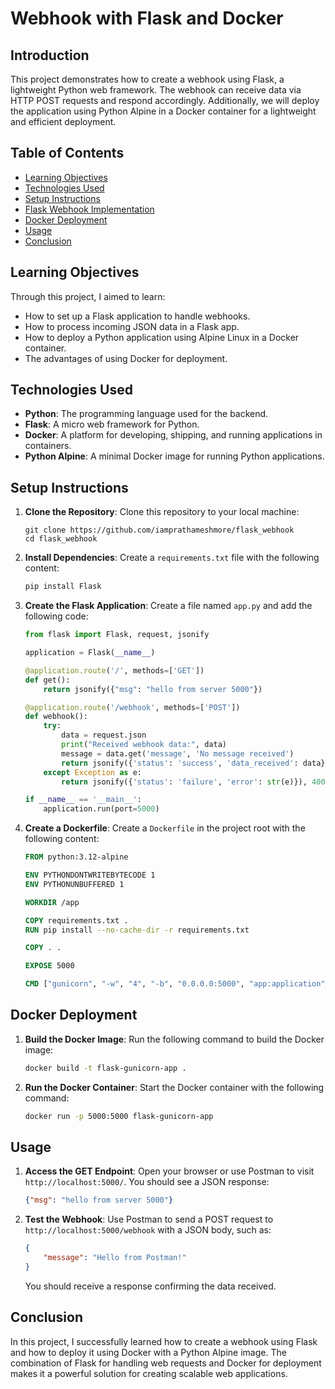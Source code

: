 
# Webhook with Flask and Docker

## Introduction

This project demonstrates how to create a webhook using Flask, a lightweight Python web framework. The webhook can receive data via HTTP POST requests and respond accordingly. Additionally, we will deploy the application using Python Alpine in a Docker container for a lightweight and efficient deployment.

## Table of Contents
- [Learning Objectives](#learning-objectives)
- [Technologies Used](#technologies-used)
- [Setup Instructions](#setup-instructions)
- [Flask Webhook Implementation](#flask-webhook-implementation)
- [Docker Deployment](#docker-deployment)
- [Usage](#usage)
- [Conclusion](#conclusion)

## Learning Objectives

Through this project, I aimed to learn:
- How to set up a Flask application to handle webhooks.
- How to process incoming JSON data in a Flask app.
- How to deploy a Python application using Alpine Linux in a Docker container.
- The advantages of using Docker for deployment.

## Technologies Used
- **Python**: The programming language used for the backend.
- **Flask**: A micro web framework for Python.
- **Docker**: A platform for developing, shipping, and running applications in containers.
- **Python Alpine**: A minimal Docker image for running Python applications.

## Setup Instructions

1. **Clone the Repository**:
   Clone this repository to your local machine:
   ```shell
   git clone https://github.com/iamprathameshmore/flask_webhook
   cd flask_webhook
   ```

2. **Install Dependencies**:
   Create a `requirements.txt` file with the following content:
   ```python
   pip install Flask
   ```

3. **Create the Flask Application**:
   Create a file named `app.py` and add the following code:
   ```python
   from flask import Flask, request, jsonify

   application = Flask(__name__)

   @application.route('/', methods=['GET'])
   def get():
       return jsonify({"msg": "hello from server 5000"})

   @application.route('/webhook', methods=['POST'])
   def webhook():
       try:
           data = request.json
           print("Received webhook data:", data)
           message = data.get('message', 'No message received')
           return jsonify({'status': 'success', 'data_received': data}), 200
       except Exception as e:
           return jsonify({'status': 'failure', 'error': str(e)}), 400

   if __name__ == '__main__':
       application.run(port=5000)
   ```

4. **Create a Dockerfile**:
   Create a `Dockerfile` in the project root with the following content:
   ```Dockerfile
   FROM python:3.12-alpine

   ENV PYTHONDONTWRITEBYTECODE 1
   ENV PYTHONUNBUFFERED 1

   WORKDIR /app

   COPY requirements.txt .
   RUN pip install --no-cache-dir -r requirements.txt

   COPY . .

   EXPOSE 5000

   CMD ["gunicorn", "-w", "4", "-b", "0.0.0.0:5000", "app:application"]
   ```

## Docker Deployment

1. **Build the Docker Image**:
   Run the following command to build the Docker image:
   ```bash
   docker build -t flask-gunicorn-app .
   ```

2. **Run the Docker Container**:
   Start the Docker container with the following command:
   ```bash
   docker run -p 5000:5000 flask-gunicorn-app
   ```

## Usage

1. **Access the GET Endpoint**:
   Open your browser or use Postman to visit `http://localhost:5000/`. You should see a JSON response:
   ```json
   {"msg": "hello from server 5000"}
   ```

2. **Test the Webhook**:
   Use Postman to send a POST request to `http://localhost:5000/webhook` with a JSON body, such as:
   ```json
   {
       "message": "Hello from Postman!"
   }
   ```

   You should receive a response confirming the data received.

## Conclusion

In this project, I successfully learned how to create a webhook using Flask and how to deploy it using Docker with a Python Alpine image. The combination of Flask for handling web requests and Docker for deployment makes it a powerful solution for creating scalable web applications.
